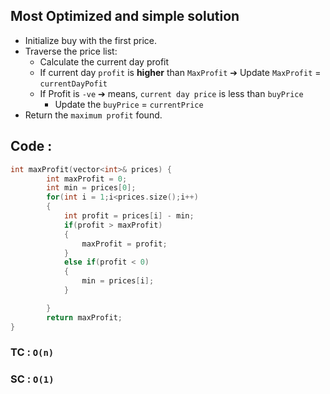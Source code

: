 ## Most Optimized and simple solution
- Initialize buy with the first price.
- Traverse the price list:
  - Calculate the current day profit
  - If current day `profit` is **higher** than `MaxProfit` ➔ Update `MaxProfit` = `currentDayPofit`
  - If Profit is `-ve` ➔ means, `current day price` is less than `buyPrice`
    - Update the `buyPrice` = `currentPrice`
- Return the `maximum profit` found.
## Code :
```cpp
int maxProfit(vector<int>& prices) {
        int maxProfit = 0;
        int min = prices[0];
        for(int i = 1;i<prices.size();i++)
        {
            int profit = prices[i] - min;
            if(profit > maxProfit)
            {
                maxProfit = profit;
            }
            else if(profit < 0)
            {
                min = prices[i];
            }

        }
        return maxProfit;
}
```
### TC : `O(n)`
### SC : `O(1)`
